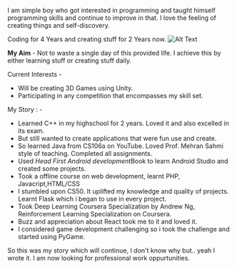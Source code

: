 I am simple boy who got interested in programming and taught himself programming skills and continue to improve in that. I love the feeling of creating things and self-discovery.

Coding for 4 Years and creating stuff for 2 Years now.
![Alt Text](https://media.giphy.com/media/3oGRFkmoqoui9nzL2g/giphy.gif)

**My Aim** - Not to waste a single day of this provided life. 
I achieve this by either learning stuff or creating stuff daily.

Current Interests -

 - Will be creating 3D Games using Unity.
 - Participating in any competition that encompasses my skill set.




My Story : -

 - Learned C++ in my highschool for 2 years. Loved it and also excelled in its exam.
 - But still wanted to create applications that were fun use and create.
 - So learned Java from CS106a on YouTube. Loved Prof. Mehran Sahmi style of teaching. Completed all assignments.
 - Used *Head First Android development*Book  to learn Android Studio and created some projects.
 - Took a offline course on web development, learnt PHP, Javacript,HTML/CSS
 - I stumbled upon CS50. It uplifted my knowledge and quality of projects. Learnt Flask which i began to use in every project.
 - Took Deep Learning Coursera Specialization by Andrew Ng, Reinforcement Learning Specialization on Coursera.
 - Buzz and appreciation about React took me to it and loved it.
 - I considered game development challenging so i took the challenge and started using PyGame.

So this was my story which will continue, I don't know why but.. yeah I wrote it.
I am now looking for professional work oppurtunities.

